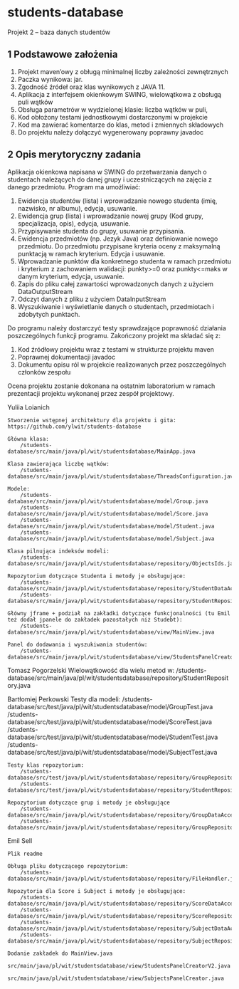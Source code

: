 # students-database
Projekt 2 – baza danych studentów

## 1 Podstawowe założenia
1. Projekt maven’owy z obługą minimalnej liczby zależności zewnętrznych
2. Paczka wynikowa: jar.
3. Zgodność źródeł oraz klas wynikowych z JAVA 11.
4. Aplikacja z interfejsem okienkowym SWING, wielowątkowa z obsługą puli wątków
5. Obsługa parametrów w wydzielonej klasie: liczba wątków w puli,
6. Kod obłożony testami jednostkowymi dostarczonymi w projekcie
7. Kod ma zawierać komentarze do klas, metod i zmiennych składowych
8. Do projektu należy dołączyć wygenerowany poprawny javadoc


## 2 Opis merytoryczny zadania
Aplikacja okienkowa napisana w SWING do przetwarzania danych o studentach należących do danej grupy i uczestniczących na zajęcia z danego przedmiotu.
Program ma umożliwiać:

1. Ewidencja studentów (lista) i wprowadzanie nowego studenta (imię, nazwisko, nr albumu), edycja, usuwanie.
2. Ewidencja grup (lista) i wprowadzanie nowej grupy (Kod grupy, specjalizacja, opis), edycja, usuwanie.
3. Przypisywanie studenta do grupy, usuwanie przypisania.
4. Ewidencja przedmiotów (np. Jezyk Java) oraz definiowanie nowego przedmiotu. Do przedmiotu przypisane kryteria oceny z maksymalną punktacją w ramach kryterium. Edycja i usuwanie.
5. Wprowadzanie punktów dla konkretnego studenta w ramach przedmiotu i kryterium z zachowaniem walidacji: punkty>=0 oraz punkty<=maks w danym kryterium, edycja, usuwanie.
6. Zapis do pliku całej zawartości wprowadzonych danych z użyciem DataOutputStream
7. Odczyt danych z pliku z użyciem DataInputStream
8. Wyszukiwanie i wyświetlanie danych o studentach, przedmiotach i zdobytych punktach.

Do programu należy dostarczyć testy sprawdzające poprawność działania poszczególnych funkcji programu.
Zakończony projekt ma składać się z:

1. Kod źródłowy projektu wraz z testami w strukturze projektu maven
2. Poprawnej dokumentacji javadoc
3. Dokumentu opisu ról w projekcie realizowanych przez poszczególnych członków zespołu

Ocena projektu zostanie dokonana na ostatnim laboratorium w ramach prezentacji
projektu wykonanej przez zespół projektowy.


Yuliia Loianich

	Stworzenie wstępnej architektury dla projektu i gita:
	https://github.com/ylwit/students-database
	
	Główna klasa:
		/students-database/src/main/java/pl/wit/studentsdatabase/MainApp.java

	Klasa zawierająca liczbę wątków:
		/students-database/src/main/java/pl/wit/studentsdatabase/ThreadsConfiguration.java
	
	Modele:
		/students-database/src/main/java/pl/wit/studentsdatabase/model/Group.java
		/students-database/src/main/java/pl/wit/studentsdatabase/model/Score.java
		/students-database/src/main/java/pl/wit/studentsdatabase/model/Student.java
		/students-database/src/main/java/pl/wit/studentsdatabase/model/Subject.java
	
	Klasa pilnująca indeksów modeli:
		/students-database/src/main/java/pl/wit/studentsdatabase/repository/ObjectsIds.java	
	
	Repozytorium dotyczące Studenta i metody je obsługujące:
		/students-database/src/main/java/pl/wit/studentsdatabase/repository/StudentDataAccess.java
		/students-database/src/main/java/pl/wit/studentsdatabase/repository/StudentRepository.java
	
	Główny jframe + podział na zakładki dotyczące funkcjonalności (tu Emil też dodał jpanele do zakładek pozostałych niż Studebt):
		/students-database/src/main/java/pl/wit/studentsdatabase/view/MainView.java
	
	Panel do dodawania i wyszukiwania studentów:
		/students-database/src/main/java/pl/wit/studentsdatabase/view/StudentsPanelCreator.java

Tomasz Pogorzelski
	Wielowątkowość dla wielu metod w:
		/students-database/src/main/java/pl/wit/studentsdatabase/repository/StudentRepository.java

Bartłomiej Perkowski
	Testy dla modeli:
		/students-database/src/test/java/pl/wit/studentsdatabase/model/GroupTest.java
		/students-database/src/test/java/pl/wit/studentsdatabase/model/ScoreTest.java
		/students-database/src/test/java/pl/wit/studentsdatabase/model/StudentTest.java
		/students-database/src/test/java/pl/wit/studentsdatabase/model/SubjectTest.java

	Testy klas repozytorium:
		/students-database/src/test/java/pl/wit/studentsdatabase/repository/GroupRepositoryTest.java
		/students-database/src/test/java/pl/wit/studentsdatabase/repository/StudentRepositoryTest.java
		
	Repozytorium dotyczące grup i metody je obsługujące
		/students-database/src/main/java/pl/wit/studentsdatabase/repository/GroupDataAccess.java
		/students-database/src/main/java/pl/wit/studentsdatabase/repository/GroupRepository.java
		
		
Emil Sell

	Plik readme
	
	Obługa pliku dotyczącego repozytorium:
		/students-database/src/main/java/pl/wit/studentsdatabase/repository/FileHandler.java
	
	Repozytoria dla Score i Subject i metody je obsługujące:
		/students-database/src/main/java/pl/wit/studentsdatabase/repository/ScoreDataAccess.java
		/students-database/src/main/java/pl/wit/studentsdatabase/repository/ScoreRepository.java
		/students-database/src/main/java/pl/wit/studentsdatabase/repository/SubjectDataAccess.java
		/students-database/src/main/java/pl/wit/studentsdatabase/repository/SubjectRepository.java
		
	Dodanie zakładek do MainView.java
		src/main/java/pl/wit/studentsdatabase/view/StudentsPanelCreatorV2.java
		src/main/java/pl/wit/studentsdatabase/view/SubjectsPanelCreator.java
